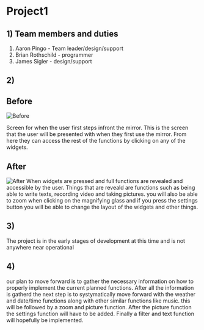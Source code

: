 # Project1


## 1) Team members and duties
   1. Aaron Pingo - Team leader/design/support
   2. Brian Rothschild - programmer 
   3. James Sigler - design/support
## 2) 
## Before 
![Before](https://i.imgur.com/vntOOMv.png)

Screen for when the user first steps infront the mirror. This is the screen that the user will be presented with when they first use the mirror. From here they can access the rest of the functions by clicking on any of the widgets.
## After
![After](https://i.imgur.com/ICsh8dA.png)
 When widgets are pressed and full functions are revealed and accessible by the user. Things that are reveald are functions such as being able to write texts, recording video and taking pictures. you will also be able to zoom when clicking on the magnifying glass and if you press the settings button you will be able to change the layout of the widgets and other things.
  
## 3) 
   The project is in the early stages of development at this time and is not anywhere near operational
  
##  4)
   our plan to move forward is to gather the necessary information on how to properly implement the current planned functions. After all      the information is gatherd the next step is to systymatically move forward with the weather and date/time functions along with other        similar functions like music. this will be followed by a zoom and picture function. After the picture function the settings function        will have to be added. Finally a filter and text function will hopefully be implemented.
